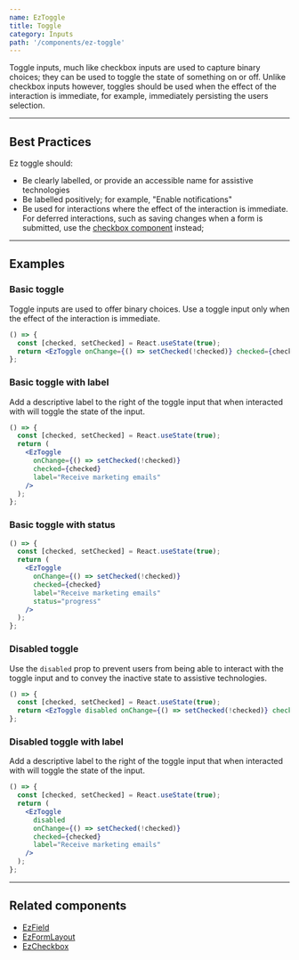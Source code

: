 ```yaml
---
name: EzToggle
title: Toggle
category: Inputs
path: '/components/ez-toggle'
---
```


Toggle inputs, much like checkbox inputs are used to capture binary choices; they can be used to toggle the state of something on or off. Unlike checkbox inputs however, toggles should be used when the effect of the interaction is immediate, for example, immediately persisting the users selection.

---

## Best Practices

Ez toggle should:

- Be clearly labelled, or provide an accessible name for assistive technologies
- Be labelled positively; for example, "Enable notifications"
- Be used for interactions where the effect of the interaction is immediate. For deferred interactions, such as saving changes when a form is submitted, use the [checkbox component](/components/ez-checkbox) instead;

---

## Examples

### Basic toggle

Toggle inputs are used to offer binary choices. Use a toggle input only when the effect of the interaction is immediate.

```jsx
() => {
  const [checked, setChecked] = React.useState(true);
  return <EzToggle onChange={() => setChecked(!checked)} checked={checked} />;
};
```

### Basic toggle with label

Add a descriptive label to the right of the toggle input that when interacted with will toggle the state of the input.

```jsx
() => {
  const [checked, setChecked] = React.useState(true);
  return (
    <EzToggle
      onChange={() => setChecked(!checked)}
      checked={checked}
      label="Receive marketing emails"
    />
  );
};
```

### Basic toggle with status

```jsx
() => {
  const [checked, setChecked] = React.useState(true);
  return (
    <EzToggle
      onChange={() => setChecked(!checked)}
      checked={checked}
      label="Receive marketing emails"
      status="progress"
    />
  );
};
```

### Disabled toggle

Use the `disabled` prop to prevent users from being able to interact with the toggle input and to convey the inactive state to assistive technologies.

```jsx
() => {
  const [checked, setChecked] = React.useState(true);
  return <EzToggle disabled onChange={() => setChecked(!checked)} checked={checked} />;
};
```

### Disabled toggle with label

Add a descriptive label to the right of the toggle input that when interacted with will toggle the state of the input.

```jsx
() => {
  const [checked, setChecked] = React.useState(true);
  return (
    <EzToggle
      disabled
      onChange={() => setChecked(!checked)}
      checked={checked}
      label="Receive marketing emails"
    />
  );
};
```

---

## Related components

- [EzField](/components/ez-field)
- [EzFormLayout](/components/ez-form-layout)
- [EzCheckbox](/components/ez-checkbox)
